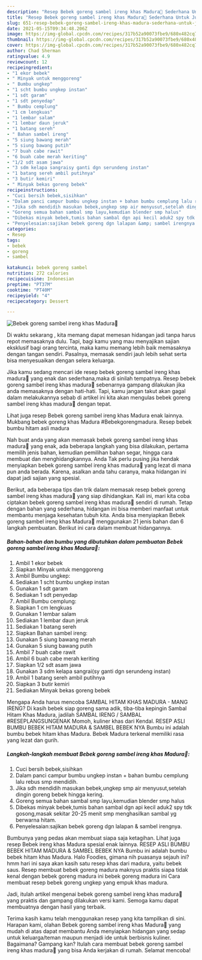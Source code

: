 ```yaml
---
description: "Resep Bebek goreng sambel ireng khas Madura🦆 Sederhana Untuk Jualan"
title: "Resep Bebek goreng sambel ireng khas Madura🦆 Sederhana Untuk Jualan"
slug: 651-resep-bebek-goreng-sambel-ireng-khas-madura-sederhana-untuk-jualan
date: 2021-05-15T09:34:48.206Z
image: https://img-global.cpcdn.com/recipes/317b52a90073fbe9/680x482cq70/bebek-goreng-sambel-ireng-khas-madura🦆-foto-resep-utama.jpg
thumbnail: https://img-global.cpcdn.com/recipes/317b52a90073fbe9/680x482cq70/bebek-goreng-sambel-ireng-khas-madura🦆-foto-resep-utama.jpg
cover: https://img-global.cpcdn.com/recipes/317b52a90073fbe9/680x482cq70/bebek-goreng-sambel-ireng-khas-madura🦆-foto-resep-utama.jpg
author: Chad Sherman
ratingvalue: 4.9
reviewcount: 12
recipeingredient:
- "1 ekor bebek"
- " Minyak untuk menggoreng"
- " Bumbu ungkep"
- "1 scht bumbu ungkep instan"
- "1 sdt garam"
- "1 sdt penyedap"
- " Bumbu cemplung"
- "1 cm lengkuas"
- "1 lembar salam"
- "1 lembar daun jeruk"
- "1 batang sereh"
- " Bahan sambel ireng"
- "5 siung bawang merah"
- "5 siung bawang putih"
- "7 buah cabe rawit"
- "6 buah cabe merah keriting"
- "1/2 sdt asam jawa"
- "3 sdm kelapa sangraisy ganti dgn serundeng instan"
- "1 batang sereh ambil putihnya"
- "3 butir kemiri"
- " Minyak bekas goreng bebek"
recipeinstructions:
- "Cuci bersih bebek,sisihkan"
- "Dalam panci campur bumbu ungkep instan + bahan bumbu cemplung lalu rebus smp mendidih."
- "Jika sdh mendidih masukan bebek,ungkep smp air menyusut,setelah dingin goreng bebek hingga kering."
- "Goreng semua bahan sambal smp layu,kemudian blender smp halus"
- "Dibekas minyak bebek,tumis bahan sambal dgn api kecil aduk2 spy tdk gosong,masak sekitar 20-25 menit smp menghasilkan sambal yg berwarna hitam."
- "Penyelesaian:sajikan bebek goreng dgn lalapan &amp; sambel irengnya."
categories:
- Resep
tags:
- bebek
- goreng
- sambel

katakunci: bebek goreng sambel 
nutrition: 272 calories
recipecuisine: Indonesian
preptime: "PT37M"
cooktime: "PT40M"
recipeyield: "4"
recipecategory: Dessert

---
```



![Bebek goreng sambel ireng khas Madura🦆](https://img-global.cpcdn.com/recipes/317b52a90073fbe9/680x482cq70/bebek-goreng-sambel-ireng-khas-madura🦆-foto-resep-utama.jpg)

Di waktu  sekarang , kita memang dapat memesan hidangan jadi tanpa harus repot memasaknya dulu. Tapi, bagi kamu yang mau menyajikan sajian eksklusif bagi orang tercinta, maka kamu memang lebih baik memasaknya dengan tangan sendiri. Pasalnya, memasak sendiri jauh lebih sehat serta bisa menyesuaikan dengan selera keluarga.

Jika kamu sedang mencari ide resep bebek goreng sambel ireng khas madura🦆 yang enak dan sederhana,maka di sinilah tempatnya. Resep bebek goreng sambel ireng khas madura🦆  sebenarnya gampang dilakukan jika anda memasaknya dengan hati-hati. Tapi, kamu jangan takut akan gagal dalam melakukannya 
sebab di artikel ini kita akan mengulas bebek goreng sambel ireng khas madura🦆 dengan tepat.  

Lihat juga resep Bebek goreng sambel ireng khas Madura enak lainnya. Mukbang bebek goreng khas Madura #Bebekgorengmadura. Resep bebek bumbu hitam asli madura

Nah buat anda yang akan memasak bebek goreng sambel ireng khas madura🦆 yang enak, ada beberapa langkah yang bisa dilakukan, pertama memilih jenis bahan, kemudian pemilihan bahan segar, hingga cara membuat dan menghidangkannya. Anda Tak perlu pusing jika hendak menyiapkan bebek goreng sambel ireng khas madura🦆 yang lezat di mana pun anda berada. Karena, asalkan anda  tahu caranya, maka hidangan ini dapat jadi sajian yang spesial.

Berikut, ada beberapa tips dan trik dalam memasak resep bebek goreng sambel ireng khas madura🦆 yang siap dihidangkan. Kali ini, mari kita coba ciptakan bebek goreng sambel ireng khas madura🦆 sendiri di rumah. Tetap dengan bahan yang sederhana, hidangan ini bisa memberi manfaat untuk membantu menjaga kesehatan tubuh kita. Anda bisa menyiapkan Bebek goreng sambel ireng khas Madura🦆 menggunakan 21 jenis bahan dan 6 langkah pembuatan. Berikut ini cara dalam membuat hidangannya.

<!--inarticleads1-->

##### Bahan-bahan dan bumbu yang dibutuhkan dalam pembuatan Bebek goreng sambel ireng khas Madura🦆:

1. Ambil 1 ekor bebek
1. Siapkan  Minyak untuk menggoreng
1. Ambil  Bumbu ungkep:
1. Sediakan 1 scht bumbu ungkep instan
1. Gunakan 1 sdt garam
1. Sediakan 1 sdt penyedap
1. Ambil  Bumbu cemplung:
1. Siapkan 1 cm lengkuas
1. Gunakan 1 lembar salam
1. Sediakan 1 lembar daun jeruk
1. Sediakan 1 batang sereh
1. Siapkan  Bahan sambel ireng:
1. Gunakan 5 siung bawang merah
1. Gunakan 5 siung bawang putih
1. Ambil 7 buah cabe rawit
1. Ambil 6 buah cabe merah keriting
1. Siapkan 1/2 sdt asam jawa
1. Gunakan 3 sdm kelapa sangrai(sy ganti dgn serundeng instan)
1. Ambil 1 batang sereh ambil putihnya
1. Siapkan 3 butir kemiri
1. Sediakan  Minyak bekas goreng bebek


Mengapa Anda harus mencoba SAMBAL HITAM KHAS MADURA - MANG IRENG? Di kasih bebek siap goreng sama adik, tiba-tiba kepingin Sambal Hitam Khas Madura, jadilah SAMBAL IRENG / SAMBAL #RESEPLANGSUNGENAK Momoh, kuliner khas dari Kendal. RESEP ASLI BUMBU BEBEK HITAM MADURA &amp; SAMBEL BEBEK NYA Bumbu ini adalah bumbu bebek hitam khas Madura. Bebek Madura terkenal memiliki rasa yang lezat dan gurih. 

<!--inarticleads2-->

##### Langkah-langkah membuat Bebek goreng sambel ireng khas Madura🦆:

1. Cuci bersih bebek,sisihkan
1. Dalam panci campur bumbu ungkep instan + bahan bumbu cemplung lalu rebus smp mendidih.
1. Jika sdh mendidih masukan bebek,ungkep smp air menyusut,setelah dingin goreng bebek hingga kering.
1. Goreng semua bahan sambal smp layu,kemudian blender smp halus
1. Dibekas minyak bebek,tumis bahan sambal dgn api kecil aduk2 spy tdk gosong,masak sekitar 20-25 menit smp menghasilkan sambal yg berwarna hitam.
1. Penyelesaian:sajikan bebek goreng dgn lalapan &amp; sambel irengnya.


Bumbunya yang pedas akan membuat siapa saja ketagihan. Lihat juga resep Bebek ireng khas Madura spesial enak lainnya. RESEP ASLI BUMBU BEBEK HITAM MADURA &amp; SAMBEL BEBEK NYA Bumbu ini adalah bumbu bebek hitam khas Madura. Halo Foodies, gimana nih puasanya sejauh ini? hmm hari ini saya akan kasih satu resep khas dari madura, yaitu bebek saus. Resep membuat bebek goreng madura maknyus praktis siapa tidak kenal dengan bebek goreng madura ini bebek goreng madura ini Cara membuat resep bebek goreng ungkep yang empuk khas madura. 

Jadi, itulah artikel mengenai  bebek goreng sambel ireng khas madura🦆  yang praktis dan gampang dilakukan versi kami. Semoga kamu dapat membuatnya dengan hasil yang terbaik. 

Terima kasih kamu telah menggunakan resep yang kita tampilkan di sini. Harapan kami, olahan  Bebek goreng sambel ireng khas Madura🦆 yang mudah di atas dapat membantu Anda menyiapkan hidangan yang sedap untuk keluarga/teman maupun menjadi ide untuk berbisnis kuliner. Bagaimana? Gampang kan? Itulah cara membuat bebek goreng sambel ireng khas madura🦆 yang bisa Anda kerjakan di rumah. Selamat mencoba!

